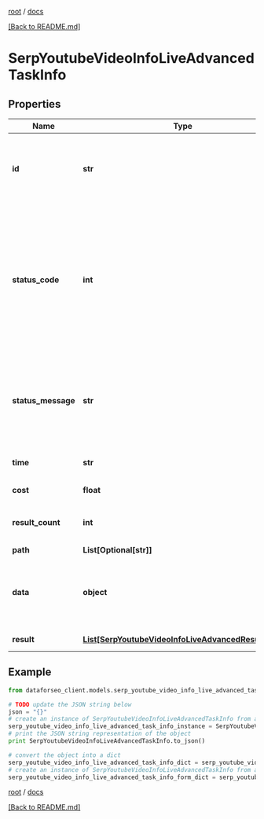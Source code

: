 [root](./../ "root") / [docs](./ "docs")

[[Back to README.md]](./../README.md "[Back to README.md]")

# SerpYoutubeVideoInfoLiveAdvancedTaskInfo

## Properties

Name | Type | Description | Notes
------------ | ------------- | ------------- | -------------
**id** | **str** | task identifier unique task identifier in our system in the UUID format | [optional]
**status_code** | **int** | status code of the task generated by DataForSEO, can be within the following range: 10000-60000 you can find the full list of the response codes here | [optional]
**status_message** | **str** | informational message of the task you can find the full list of general informational messages here | [optional]
**time** | **str** | execution time, seconds | [optional]
**cost** | **float** | total tasks cost, USD | [optional]
**result_count** | **int** | number of elements in the result array | [optional]
**path** | **List[Optional[str]]** | URL path | [optional]
**data** | **object** | contains the same parameters that you specified in the POST request | [optional]
**result** | [**List[SerpYoutubeVideoInfoLiveAdvancedResultInfo]**](SerpYoutubeVideoInfoLiveAdvancedResultInfo.md) | array of results | [optional]

## Example

```python
from dataforseo_client.models.serp_youtube_video_info_live_advanced_task_info import SerpYoutubeVideoInfoLiveAdvancedTaskInfo

# TODO update the JSON string below
json = "{}"
# create an instance of SerpYoutubeVideoInfoLiveAdvancedTaskInfo from a JSON string
serp_youtube_video_info_live_advanced_task_info_instance = SerpYoutubeVideoInfoLiveAdvancedTaskInfo.from_json(json)
# print the JSON string representation of the object
print SerpYoutubeVideoInfoLiveAdvancedTaskInfo.to_json()

# convert the object into a dict
serp_youtube_video_info_live_advanced_task_info_dict = serp_youtube_video_info_live_advanced_task_info_instance.to_dict()
# create an instance of SerpYoutubeVideoInfoLiveAdvancedTaskInfo from a dict
serp_youtube_video_info_live_advanced_task_info_form_dict = serp_youtube_video_info_live_advanced_task_info.from_dict(serp_youtube_video_info_live_advanced_task_info_dict)
```

  

[root](./../ "root") / [docs](./ "docs")

[[Back to README.md]](./../README.md "[Back to README.md]")
